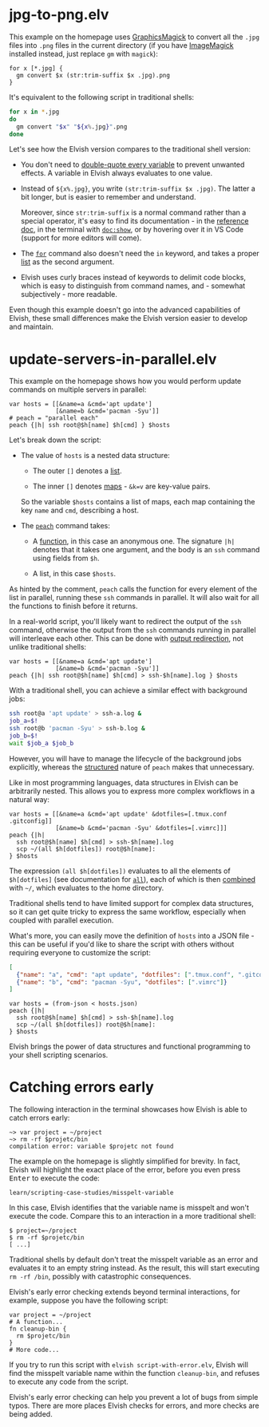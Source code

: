 <!-- toc number-sections -->

# jpg-to-png.elv

This example on the homepage uses
[GraphicsMagick](http://www.graphicsmagick.org) to convert all the `.jpg` files
into `.png` files in the current directory (if you have
[ImageMagick](https://imagemagick.org) installed instead, just replace `gm` with
`magick`):

```elvish jpg-to-png.elv
for x [*.jpg] {
  gm convert $x (str:trim-suffix $x .jpg).png
}
```

It's equivalent to the following script in traditional shells:

```sh jpg-to-png.sh
for x in *.jpg
do
  gm convert "$x" "${x%.jpg}".png
done
```

Let's see how the Elvish version compares to the traditional shell version:

-   You don't need to
    [double-quote every variable](https://www.shellcheck.net/wiki/SC2086) to
    prevent unwanted effects. A variable in Elvish always evaluates to one
    value.

-   Instead of `${x%.jpg}`, you write `(str:trim-suffix $x .jpg)`. The latter a
    bit longer, but is easier to remember and understand.

    Moreover, since `str:trim-suffix` is a normal command rather than a special
    operator, it's easy to find its documentation - in the
    [reference doc](../ref/str.html#str:trim-suffix), in the terminal with
    [`doc:show`](../ref/doc.html#doc:show), or by hovering over it in VS Code
    (support for more editors will come).

-   The [`for`](../ref/language.html#for) command also doesn't need the `in`
    keyword, and takes a proper [list](../ref/language.html#list) as the second
    argument.

-   Elvish uses curly braces instead of keywords to delimit code blocks, which
    is easy to distinguish from command names, and - somewhat subjectively -
    more readable.

Even though this example doesn't go into the advanced capabilities of Elvish,
these small differences make the Elvish version easier to develop and maintain.

# update-servers-in-parallel.elv

This example on the homepage shows how you would perform update commands on
multiple servers in parallel:

```elvish update-servers-in-parallel.elv
var hosts = [[&name=a &cmd='apt update']
             [&name=b &cmd='pacman -Syu']]
# peach = "parallel each"
peach {|h| ssh root@$h[name] $h[cmd] } $hosts
```

Let's break down the script:

-   The value of `hosts` is a nested data structure:

    -   The outer `[]` denotes a [list](../ref/language.html#list).

    -   The inner `[]` denotes [maps](../ref/language.html#map) - `&k=v` are
        key-value pairs.

    So the variable `$hosts` contains a list of maps, each map containing the
    key `name` and `cmd`, describing a host.

-   The [`peach`](../ref/builtin.html#peach) command takes:

    -   A [function](../ref/language.html#function), in this case an anonymous
        one. The signature `|h|` denotes that it takes one argument, and the
        body is an `ssh` command using fields from `$h`.

    -   A list, in this case `$hosts`.

As hinted by the comment, `peach` calls the function for every element of the
list in parallel, running these `ssh` commands in parallel. It will also wait
for all the functions to finish before it returns.

In a real-world script, you'll likely want to redirect the output of the `ssh`
command, otherwise the output from the `ssh` commands running in parallel will
interleave each other. This can be done with
[output redirection](../ref/language.html#redirection), not unlike traditional
shells:

```elvish update-servers-in-parallel-v2.elv
var hosts = [[&name=a &cmd='apt update']
             [&name=b &cmd='pacman -Syu']]
peach {|h| ssh root@$h[name] $h[cmd] > ssh-$h[name].log } $hosts
```

With a traditional shell, you can achieve a similar effect with background jobs:

```sh update-servers-in-parallel.sh
ssh root@a 'apt update' > ssh-a.log &
job_a=$!
ssh root@b 'pacman -Syu' > ssh-b.log &
job_b=$!
wait $job_a $job_b
```

However, you will have to manage the lifecycle of the background jobs
explicitly, whereas the
[structured](https://en.wikipedia.org/wiki/Structured_concurrency) nature of
`peach` makes that unnecessary.

Like in most programming languages, data structures in Elvish can be arbitrarily
nested. This allows you to express more complex workflows in a natural way:

```elvish update-servers-in-parallel-v3.elv
var hosts = [[&name=a &cmd='apt update' &dotfiles=[.tmux.conf .gitconfig]]
             [&name=b &cmd='pacman -Syu' &dotfiles=[.vimrc]]]
peach {|h|
  ssh root@$h[name] $h[cmd] > ssh-$h[name].log
  scp ~/(all $h[dotfiles]) root@$h[name]:
} $hosts
```

The expression `(all $h[dotfiles])` evaluates to all the elements of
`$h[dotfiles]` (see documentation for [`all`](../ref/builtin.html#all)), each of
which is then [combined](../ref/language.html#compounding) with `~/`, which
evaluates to the home directory.

Traditional shells tend to have limited support for complex data structures, so
it can get quite tricky to express the same workflow, especially when coupled
with parallel execution.

What's more, you can easily move the definition of `hosts` into a JSON file -
this can be useful if you'd like to share the script with others without
requiring everyone to customize the script:

```json hosts.json
[
  {"name": "a", "cmd": "apt update", "dotfiles": [".tmux.conf", ".gitconfig"]},
  {"name": "b", "cmd": "pacman -Syu", "dotfiles": [".vimrc"]}
]
```

```elvish update-servers-in-parallel-v4.elv
var hosts = (from-json < hosts.json)
peach {|h|
  ssh root@$h[name] $h[cmd] > ssh-$h[name].log
  scp ~/(all $h[dotfiles]) root@$h[name]:
} $hosts
```

Elvish brings the power of data structures and functional programming to your
shell scripting scenarios.

# Catching errors early

The following interaction in the terminal showcases how Elvish is able to catch
errors early:

```elvish-transcript Terminal: elvish
~> var project = ~/project
~> rm -rf $projetc/bin
compilation error: variable $projetc not found
```

The example on the homepage is slightly simplified for brevity. In fact, Elvish
will highlight the exact place of the error, before you even press
<kbd>Enter</kbd> to execute the code:

```ttyshot Terminal: elvish
learn/scripting-case-studies/misspelt-variable
```

In this case, Elvish identifies that the variable name is misspelt and won't
execute the code. Compare this to an interaction in a more traditional shell:

```sh-transcript Terminal: sh
$ project=~/project
$ rm -rf $projetc/bin
[ ...]
```

Traditional shells by default don't treat the misspelt variable as an error and
evaluates it to an empty string instead. As the result, this will start
executing `rm -rf /bin`, possibly with catastrophic consequences.

Elvish's early error checking extends beyond terminal interactions, for example,
suppose you have the following script:

```elvish script-with-error.elv
var project = ~/project
# A function...
fn cleanup-bin {
  rm $projetc/bin
}
# More code...
```

If you try to run this script with `elvish script-with-error.elv`, Elvish will
find the misspelt variable name within the function `cleanup-bin`, and refuses
to execute any code from the script.

Elvish's early error checking can help you prevent a lot of bugs from simple
typos. There are more places Elvish checks for errors, and more checks are being
added.
